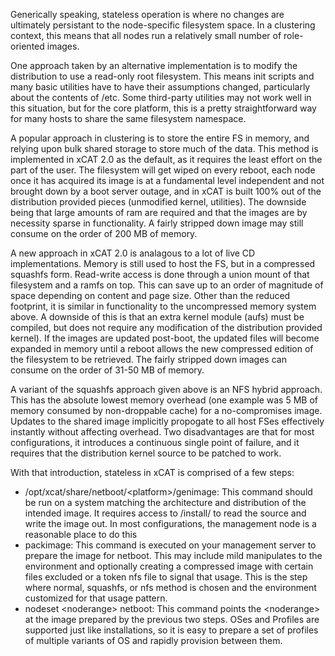 Generically speaking, stateless operation is where no changes are ultimately persistant to the node-specific filesystem space. In a clustering context, this means that all nodes run a relatively small number of role-oriented images. 

One approach taken by an alternative implementation is to modify the distribution to use a read-only root filesystem. This means init scripts and many basic utilities have to have their assumptions changed, particularly about the contents of /etc. Some third-party utilities may not work well in this situation, but for the core platform, this is a pretty straightforward way for many hosts to share the same filesystem namespace. 

A popular approach in clustering is to store the entire FS in memory, and relying upon bulk shared storage to store much of the data. This method is implemented in xCAT 2.0 as the default, as it requires the least effort on the part of the user. The filesystem will get wiped on every reboot, each node once it has acquired its image is at a fundamental level independent and not brought down by a boot server outage, and in xCAT is built 100% out of the distribution provided pieces (unmodified kernel, utilities). The downside being that large amounts of ram are required and that the images are by necessity sparse in functionality. A fairly stripped down image may still consume on the order of 200 MB of memory. 

A new approach in xCAT 2.0 is analagous to a lot of live CD implementations. Memory is still used to host the FS, but in a compressed squashfs form. Read-write access is done through a union mount of that filesystem and a ramfs on top. This can save up to an order of magnitude of space depending on content and page size. Other than the reduced footprint, it is similar in functionality to the uncompressed memory system above. A downside of this is that an extra kernel module (aufs) must be compiled, but does not require any modification of the distribution provided kernel). If the images are updated post-boot, the updated files will become expanded in memory until a reboot allows the new compressed edition of the filesystem to be retrieved. The fairly stripped down images can consume on the order of 31-50 MB of memory. 

A variant of the squashfs approach given above is an NFS hybrid approach. This has the absolute lowest memory overhead (one example was 5 MB of memory consumed by non-droppable cache) for a no-compromises image. Updates to the shared image implicitly propogate to all host FSes effectively instantly without affecting overhead. Two disadvantages are that for most configurations, it introduces a continuous single point of failure, and it requires that the distribution kernel source to be patched to work. 

With that introduction, stateless in xCAT is comprised of a few steps: 

  * /opt/xcat/share/netboot/&lt;platform&gt;/genimage: This command should be run on a system matching the architecture and distribution of the intended image. It requires access to /install/ to read the source and write the image out. In most configurations, the management node is a reasonable place to do this 
  * packimage: This command is executed on your management server to prepare the image for netboot. This may include mild manipulates to the environment and optionally creating a compressed image with certain files excluded or a token nfs file to signal that usage. This is the step where normal, squashfs, or nfs method is chosen and the environment customized for that usage pattern. 
  * nodeset &lt;noderange&gt; netboot: This command points the &lt;noderange&gt; at the image prepared by the previous two steps. OSes and Profiles are supported just like installations, so it is easy to prepare a set of profiles of multiple variants of OS and rapidly provision between them. 

